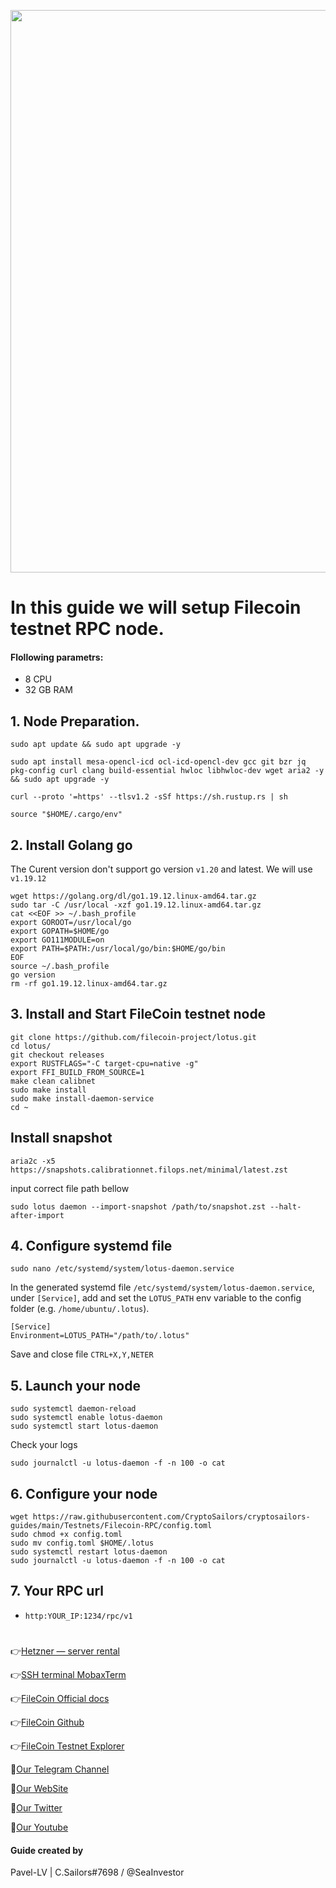 <p align="center">
 <img src="https://i.postimg.cc/pLfCmhCM/143690-art-kosmos-nebo-cifrovoe-iskusstvo-zelenyj-1920x1080.jpg"width="900"/></a>
</p>

# In this guide we will setup Filecoin testnet RPC node.

#### Flollowing parametrs:
- 8 CPU 
- 32 GB RAM

## 1. Node Preparation.
```
sudo apt update && sudo apt upgrade -y
```
```
sudo apt install mesa-opencl-icd ocl-icd-opencl-dev gcc git bzr jq pkg-config curl clang build-essential hwloc libhwloc-dev wget aria2 -y && sudo apt upgrade -y
```
```
curl --proto '=https' --tlsv1.2 -sSf https://sh.rustup.rs | sh
```
```
source "$HOME/.cargo/env"
```
## 2. Install Golang go
The Curent version don't support go version `v1.20` and latest. We will use `v1.19.12`
```
wget https://golang.org/dl/go1.19.12.linux-amd64.tar.gz
sudo tar -C /usr/local -xzf go1.19.12.linux-amd64.tar.gz
cat <<EOF >> ~/.bash_profile
export GOROOT=/usr/local/go
export GOPATH=$HOME/go
export GO111MODULE=on
export PATH=$PATH:/usr/local/go/bin:$HOME/go/bin
EOF
source ~/.bash_profile
go version
rm -rf go1.19.12.linux-amd64.tar.gz
```

## 3. Install and Start FileCoin testnet node
```
git clone https://github.com/filecoin-project/lotus.git
cd lotus/
git checkout releases
export RUSTFLAGS="-C target-cpu=native -g"
export FFI_BUILD_FROM_SOURCE=1
make clean calibnet
sudo make install
sudo make install-daemon-service
cd ~
```
## Install snapshot 
```
aria2c -x5 https://snapshots.calibrationnet.filops.net/minimal/latest.zst
```
input correct file path bellow 
```
sudo lotus daemon --import-snapshot /path/to/snapshot.zst --halt-after-import
```


## 4. Configure systemd file
```
sudo nano /etc/systemd/system/lotus-daemon.service
```
In the generated systemd file `/etc/systemd/system/lotus-daemon.service`, under `[Service]`,  add and set the `LOTUS_PATH` env variable to the config folder (e.g. `/home/ubuntu/.lotus`).
```
[Service]
Environment=LOTUS_PATH="/path/to/.lotus"
```
Save and close file `CTRL+X,Y,NETER`
## 5. Launch your node
```
sudo systemctl daemon-reload
sudo systemctl enable lotus-daemon
sudo systemctl start lotus-daemon
```
Check your logs 
```
sudo journalctl -u lotus-daemon -f -n 100 -o cat
```

## 6. Configure your node 
```
wget https://raw.githubusercontent.com/CryptoSailors/cryptosailors-guides/main/Testnets/Filecoin-RPC/config.toml
sudo chmod +x config.toml
sudo mv config.toml $HOME/.lotus
sudo systemctl restart lotus-daemon
sudo journalctl -u lotus-daemon -f -n 100 -o cat
```

## 7. Your RPC url
- `http:YOUR_IP:1234/rpc/v1`
#

👉[Hetzner — server rental](https://hetzner.cloud/?ref=NY9VHC3PPsL0)

👉[SSH terminal MobaxTerm](https://mobaxterm.mobatek.net/download.html)

👉[FileCoin Official docs](https://kb.factor8.io/docs/filecoin/testnets/hyperspace)

👉[FileCoin Github](https://github.com/filecoin-project/lotus)

👉[FileCoin Testnet Explorer](https://hyperspace.filfox.info/en/tipset)

🔰[Our Telegram Channel](https://t.me/CryptoSailorsAnn)

🔰[Our WebSite](cryptosailors.tech)

🔰[Our Twitter](https://twitter.com/Crypto_Sailors)

🔰[Our Youtube](https://www.youtube.com/@CryptoSailors)

#### Guide created by 
Pavel-LV | C.Sailors#7698 / @SeaInvestor
